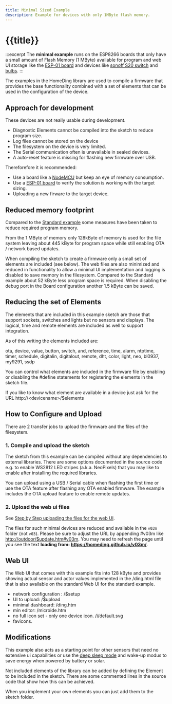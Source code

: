 ```yaml
---
title: Minimal Sized Example
description: Example for devices with only 1MByte flash memory.
---
```


# {{title}}

:::excerpt
The **minimal example** 
runs on the ESP8266 boards that only have a small amount of Flash Memory (1 MByte) available for program and web UI storage
like the [ESP-01 board](/boards/esp01.md) and devices like [sonoff S20 switch](/boards/sonoffbasic.md) and [bulbs](/boards/bulb.md).
:::

The examples in the HomeDing library are used to compile a firmware that provides the base functionality
combined with a set of elements that can be used in the configuration of the device.


## Approach for development 

These devices are not really usable during development.
* Diagnostic Elements cannot be compiled into the sketch to reduce program size.
* Log files cannot be stored on the device
* The filesystem on the device is very limited.
* The Serial communication often is unavailable in sealed devices.
* A auto-reset feature is missing for flashing new firmware over USB.

Thereforefore it is recommended:
* Use a board like a [NodeMCU](/boards/nodemcu.md) but keep an eye of memory consumption.
* Use a [ESP-01 board](/boards/esp01.md) to verify the solution is working with the target sizing.
* Uploading a new firware to the target device.


## Reduced memory footprint 

Compared to the [Standard example](/examples/standard.md) some measures have been taken to reduce required program memory. 

From the 1 MByte of memory only 128kByte of memory is used for the file system
leaving about 445 kByte for program space while still enabling OTA / network based updates.

When compiling the sketch to create a firmware only a small set of elements are included (see below). The web files are also minimized and reduced in functionality to allow a minimal UI implementation and logging is disabled to save memory in the filesystem.
Compared to the Standard example about 52 kByte less program space is required.
When disabling the debug port in the Board configuration another 1.5 kByte can be saved. 


## Reducing the set of Elements 

The elements that are included in this example sketch are those that support sockets, switches and lights but no sensors and displays. The logical, time and remote elements are included as well to support integration.

As of this writing the elements included are:

ota, device, value, button, switch, and, reference, time, alarm, ntptime, timer, schedule, digitalin, digitalout, remote, dht, color, light, neo, bl0937, my9291, ssdp

You can control what elements are included in the firmware file by enabling or disabling the #define statements for registering the elements in the sketch file.

If you like to know what element are available in a device just ask for the URL http://\<devicename\>/$elements


## How to Configure and Upload

There are 2 transfer jobs to upload the firmware and the files of the filesystem.


### 1. Compile and upload the sketch

The sketch from this example can be compiled without any dependencies to external libraries.
There are some options documented in the source code e.g. to enable WS2812 LED stripes (a.k.a. NeoPixels) that you may like to enable after installing the required libraries.

You can upload using a USB / Serial cable when flashing the first time or use the OTA feature after flashing any OTA enabled firmware.
The example includes the OTA upload feature to enable remote updates.


### 2. Upload the web ui files

See [Step by Step uploading the files for the web UI](/steps/updateweb.md).

The files for such minimal devices are reduced and available in the `v03m` folder (not `v03`).
Please be sure to adjust the URL by appending #v03m like <http://outdoor/$update.htm#v03m>.
You may need to refresh the page until you see the text
**loading from: https://homeding.github.io/v03m/**.


## Web UI

The Web UI that comes with this example fits into 128 kByte and provides showing actual sensor and actor values implemented in the /ding.html file that is also available on the standard Web UI for the standard example.

* network configuration : /$setup
* UI to upload: /$upload
* minimal dashboard: /ding.htm
* min editor: /microide.htm
* no full icon set - only one device icon. /i/default.svg
* favicons.


## Modifications

This example also acts as a starting point for other sensors that need no extensive ui capabilities or use the [deep sleep mode](/boards/deepsleep.md) and wake-up modus to save energy when powered by battery or solar.

Not included elements of the library can be added by defining the Element to be included in the sketch. There are some commented lines in the source code that show how this can be achieved.

When you implement your own elements you can just add them to the sketch folder.




<!-- 
## OTA Update

* <https://github.com/arendst/Sonoff-Tasmota>
* <https://goblinsleg.wordpress.com/category/sonoff-tasmota/>
* <https://github.com/ct-Open-Source/tuya-convert/wiki/Compatible-devices>
* <https://www.heise.de/ct/artikel/Tuya-Convert-Escaping-the-IoT-Cloud-no-solder-need-4284830.html>
* <https://goblinsleg.wordpress.com/category/sonoff-tasmota/>
* <https://goblinsleg.wordpress.com/2017/12/28/diy-home-automation-with-openhab-2-part-3/>
 -->


